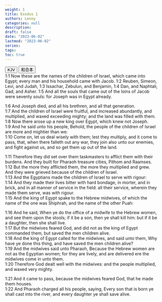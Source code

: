 ```yaml
---
weight: 1
title: Exodus 1
authors: Lenny
categories: null
description: 
draft: false
date: "2023-06-02"
lastmod: "2023-06-02"
series: 
tags: 
toc: true
---
```


<!--more-->

<!-- Tab links -->
<div class="tab">
  <button class="tablinks active" onclick="tablabel(event, 'english')">KJV</button>
  <button class="tablinks" onclick="tablabel(event, 'chinese')">和合本</button>
  
</div>

<!-- Tab content -->
<div id="english" class="tabcontent" style="display:block">
1:1 Now these are the names of the children of Israel, which came into Egypt; every man and his household came with Jacob.  
1:2 Reuben, Simeon, Levi, and Judah,  
1:3 Issachar, Zebulun, and Benjamin,  
1:4 Dan, and Naphtali, Gad, and Asher.  
1:5 And all the souls that came out of the loins of Jacob were seventy souls: for Joseph was in Egypt already.  

1:6 And Joseph died, and all his brethren, and all that generation.  
1:7 And the children of Israel were fruitful, and increased abundantly, and multiplied, and waxed exceeding mighty; and the land was filled with them.  
1:8 Now there arose up a new king over Egypt, which knew not Joseph.  
1:9 And he said unto his people, Behold, the people of the children of Israel are more and mightier than we:  
1:10 Come on, let us deal wisely with them; lest they multiply, and it come to pass, that, when there falleth out any war, they join also unto our enemies, and fight against us, and so get them up out of the land.  

1:11 Therefore they did set over them taskmasters to afflict them with their burdens. And they built for Pharaoh treasure cities, Pithom and Raamses.  
1:12 But the more they afflicted them, the more they multiplied and grew. And they were grieved because of the children of Israel.  
1:13 And the Egyptians made the children of Israel to serve with rigour:  
1:14 And they made their lives bitter with hard bondage, in morter, and in brick, and in all manner of service in the field: all their service, wherein they made them serve, was with rigour.  
1:15 And the king of Egypt spake to the Hebrew midwives, of which the name of the one was Shiphrah, and the name of the other Puah:  

1:16 And he said, When ye do the office of a midwife to the Hebrew women, and see them upon the stools; if it be a son, then ye shall kill him: but if it be a daughter, then she shall live.  
1:17 But the midwives feared God, and did not as the king of Egypt commanded them, but saved the men children alive.  
1:18 And the king of Egypt called for the midwives, and said unto them, Why have ye done this thing, and have saved the men children alive?  
1:19 And the midwives said unto Pharaoh, Because the Hebrew women are not as the Egyptian women; for they are lively, and are delivered ere the midwives come in unto them.  
1:20 Therefore God dealt well with the midwives: and the people multiplied, and waxed very mighty.  

1:21 And it came to pass, because the midwives feared God, that he made them houses.  
1:22 And Pharaoh charged all his people, saying, Every son that is born ye shall cast into the river, and every daughter ye shall save alive.  
</div>


<div id="chinese" class="tabcontent">

</div>


